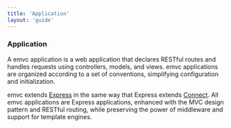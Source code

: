 ```yaml
---
title: 'Application'
layout: 'guide'
---
```


### Application

A emvc application is a web application that declares RESTful routes and
handles requests using controllers, models, and views.  emvc applications
are organized according to a set of conventions, simplifying configuration and
initialization.

emvc extends [Express](http://expressjs.com/) in the same way that Express
extends [Connect](http://www.senchalabs.org/connect/).  All emvc
applications are Express applications, enhanced with the MVC design pattern and
RESTful routing, while preserving the power of middleware and support for
template engines.